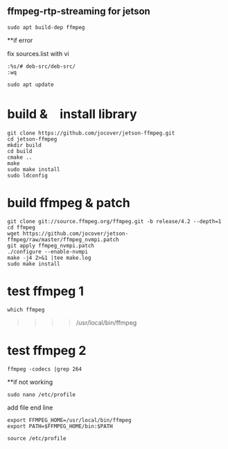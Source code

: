 ## ffmpeg-rtp-streaming for jetson


```
sudo apt build-dep ffmpeg
```

**if error

fix sources.list with vi

  ```
  :%s/# deb-src/deb-src/
  :wq
  ```
  
  ```
  sudo apt update
  ```


# build &　install library

```
git clone https://github.com/jocover/jetson-ffmpeg.git
cd jetson-ffmpeg
mkdir build
cd build
cmake ..
make
sudo make install
sudo ldconfig
```

# build ffmpeg & patch

```
git clone git://source.ffmpeg.org/ffmpeg.git -b release/4.2 --depth=1
cd ffmpeg
wget https://github.com/jocover/jetson-ffmpeg/raw/master/ffmpeg_nvmpi.patch
git apply ffmpeg_nvmpi.patch
./configure --enable-nvmpi
make -j4 2>&1 |tee make.log
sudo make install
```

# test ffmpeg 1
```
which ffmpeg
```
>>>>/usr/local/bin/ffmpeg

# test ffmpeg 2
```
ffmpeg -codecs |grep 264
```

**if not working
```
sudo nano /etc/profile
```

add file end line

```
export FFMPEG_HOME=/usr/local/bin/ffmpeg
export PATH=$FFMPEG_HOME/bin:$PATH
```
```
source /etc/profile
```
